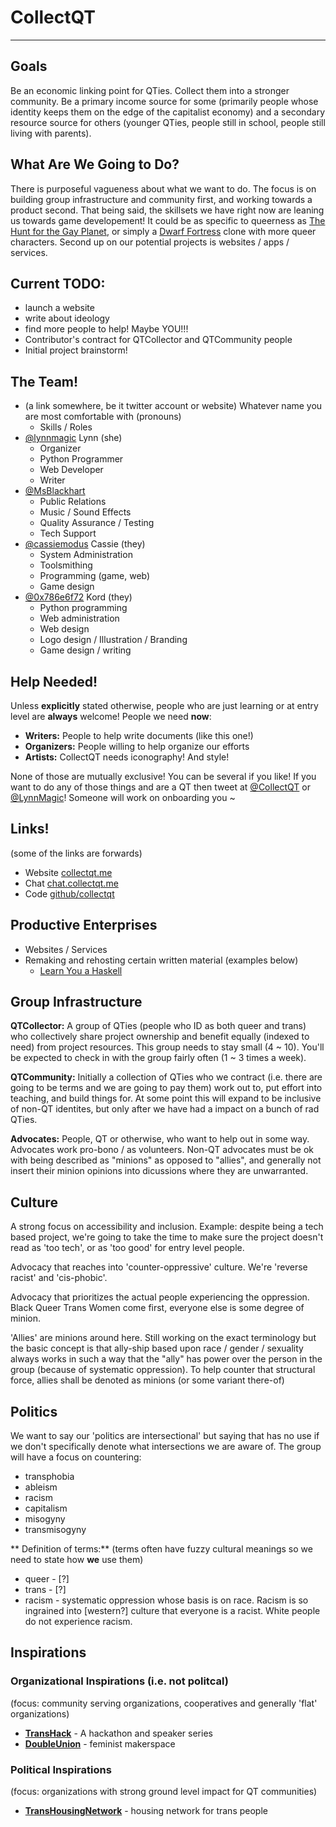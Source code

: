 # CollectQT

---

## Goals

Be an economic linking point for QTies. Collect them into a stronger community. Be a primary income source for some (primarily people whose identity keeps them on the edge of the capitalist economy) and a secondary resource source for others (younger QTies, people still in school, people still living with parents).

## What Are We Going to **Do**?

There is purposeful vagueness about what we want to do. The focus is on building group infrastructure and community first, and working towards a product second. That being said, the skillsets we have right now are leaning us towards game developement! It could be as specific to queerness as [The Hunt for the Gay Planet](http://www.auntiepixelante.com/gayplanet/#1j.1), or simply a [Dwarf Fortress](bay12games.com/dwarves/) clone with more queer characters. Second up on our potential projects is websites / apps / services.

## Current TODO:

* launch a website
* write about ideology
* find more people to help! Maybe YOU!!!
* Contributor's contract for QTCollector and QTCommunity people
* Initial project brainstorm!

## The Team!

* (a link somewhere, be it twitter account or website) Whatever name you are most comfortable with (pronouns)
    * Skills / Roles
* [@lynnmagic](https://twitter.com/LynnMagic) Lynn (she)
    * Organizer
    * Python Programmer
    * Web Developer
    * Writer
* [@MsBlackhart](https://twitter.com/MsBlackhart)
    * Public Relations
    * Music / Sound Effects
    * Quality Assurance / Testing
    * Tech Support
* [@cassiemodus](https://twitter.com/cassiemodus) Cassie (they)
    * System Administration
    * Toolsmithing
    * Programming (game, web)
    * Game design
* [@0x786e6f72](https://twitter.com/0x786e6f72) Kord (they)
    * Python programming
    * Web administration
    * Web design
    * Logo design / Illustration / Branding
    * Game design / writing

## Help Needed!

Unless **explicitly** stated otherwise, people who are just learning or at entry level are **always** welcome! People we need **now**:

* **Writers:** People to help write documents (like this one!)
* **Organizers:** People willing to help organize our efforts
* **Artists:** CollectQT needs iconography! And style!

None of those are mutually exclusive! You can be several if you like! If you want to do any of those things and are a QT then tweet at [@CollectQT](https://twitter.com/CollectQT) or [@LynnMagic](https://twitter.com/LynnMagic/)! Someone will work on onboarding you ~

## Links!

(some of the links are forwards)

* Website [collectqt.me](http://collectqt.me)
* Chat [chat.collectqt.me](http://chat.collectqt.me)
* Code [github/collectqt](https://github.com/CollectQT/)

## Productive Enterprises

* Websites / Services
* Remaking and rehosting certain written material (examples below)
    * [Learn You a Haskell](http://learnyouahaskell.com/)

## Group Infrastructure

**QTCollector:** A group of QTies (people who ID as both queer and trans) who collectively share project ownership and benefit equally (indexed to need) from project resources. This group needs to stay small (4 ~ 10). You'll be expected to check in with the group fairly often (1 ~ 3 times a week).

**QTCommunity:** Initially a collection of QTies who we contract (i.e. there are going to be terms and we are going to pay them) work out to, put effort into teaching, and build things for. At some point this will expand to be inclusive of non-QT identites, but only after we have had a impact on a bunch of rad QTies.

**Advocates:** People, QT or otherwise, who want to help out in some way. Advocates work pro-bono / as volunteers. Non-QT advocates must be ok with being described as "minions" as opposed to "allies", and generally not insert their minion opinions into dicussions where they are unwarranted.

## Culture

A strong focus on accessibility and inclusion. Example: despite being a tech based project, we're going to take the time to make sure the project doesn't read as 'too tech', or as 'too good' for entry level people.

Advocacy that reaches into 'counter-oppressive' culture. We're 'reverse racist' and 'cis-phobic'.

Advocacy that prioritizes the actual people experiencing the oppression. Black Queer Trans Women come first, everyone else is some degree of minion.

'Allies' are minions around here. Still working on the exact terminology but the basic concept is that ally-ship based upon race / gender / sexuality always works in such a way that the "ally" has power over the person in the group (because of systematic oppression). To help counter that structural force, allies shall be denoted as minions (or some variant there-of)

## Politics

We want to say our 'politics are intersectional' but saying that has no use if we don't specifically denote what intersections we are aware of. The group will have a focus on countering:

* transphobia
* ableism
* racism
* capitalism
* misogyny
* transmisogyny

** Definition of terms:** (terms often have fuzzy cultural meanings so we need to state how **we** use them)

* queer - [?]
* trans - [?]
* racism - systematic oppression whose basis is on race. Racism is so ingrained into [western?] culture that everyone is a racist. White people do not experience racism.

## Inspirations

### Organizational Inspirations (i.e. not politcal)

(focus: community serving organizations, cooperatives and generally 'flat' organizations)

* **[TransHack](http://www.transhack.org/)** - A hackathon and speaker series
* **[DoubleUnion](https://www.doubleunion.org)** - feminist makerspace

### Political Inspirations

(focus: organizations with strong ground level impact for QT communities)

* **[TransHousingNetwork](http://www.transhousingnetwork.com/)** - housing network for trans people
